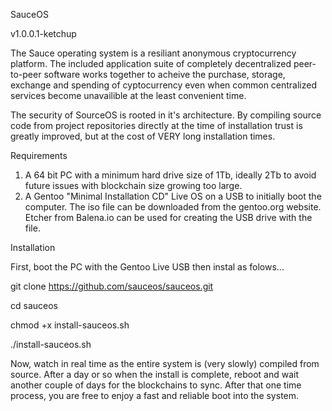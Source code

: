 SauceOS

v1.0.0.1-ketchup

The Sauce operating system is a resiliant anonymous cryptocurrency platform.
The included application suite of completely decentralized peer-to-peer software works together to acheive the purchase, storage, exchange and spending of cyptocurrency even when common centralized services become unavailible at the least convenient time.

The security of SourceOS is rooted in it's architecture. By compiling source code from project repositories directly at the time of installation trust is greatly improved, but at the cost of VERY long installation times.

Requirements

1. A 64 bit PC with a minimum hard drive size of 1Tb, ideally 2Tb to avoid future issues with blockchain size growing too large.
2. A Gentoo "Minimal Installation CD" Live OS on a USB to initially boot the computer. The iso file can be downloaded from the  gentoo.org website. Etcher from Balena.io can be used for creating the USB drive with the file.

Installation

First, boot the PC with the Gentoo Live USB then instal as folows...

git clone https://github.com/sauceos/sauceos.git

cd sauceos

chmod +x install-sauceos.sh

./install-sauceos.sh

Now, watch in real time as the entire system is (very slowly) compiled from source. After a day or so when the install is complete, reboot and wait another couple of days for the blockchains to sync. After that one time process, you are free to enjoy a fast and reliable boot into the system.

